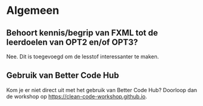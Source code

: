 # Algemeen

## Behoort kennis/begrip van FXML tot de leerdoelen van OPT2 en/of OPT3?
Nee. Dit is toegevoegd om de lesstof interessanter te maken.

## Gebruik van Better Code Hub
Kom je er niet direct uit met het gebruik van Better Code Hub? Doorloop dan de workshop
op https://clean-code-workshop.github.io.

